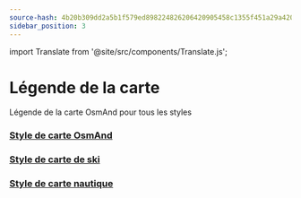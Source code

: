 ```yaml
---
source-hash: 4b20b309dd2a5b1f579ed898224826206420905458c1355f451a29a420344a1a 
sidebar_position: 3
---
```

import Translate from '@site/src/components/Translate.js';

# Légende de la carte

Légende de la carte OsmAnd pour tous les styles

### [Style de carte OsmAnd](./osmand.md)
<Translate android="yes" id="default_render_descr" />

### [Style de carte de ski](./ski-map.md)
<Translate android="yes" id="ski_map_render_descr" />

### [Style de carte nautique](./nautical-map.md)
<Translate android="yes" id="nautical_render_descr" />

